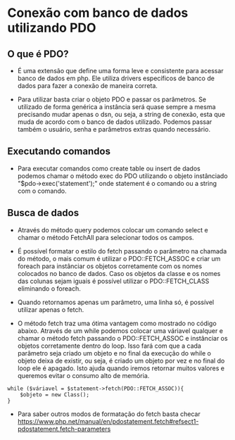 # Conexão com banco de dados utilizando PDO

## O que é PDO?

- É uma extensão que define uma forma leve e consistente para acessar banco de dados em php. Ele utiliza drivers específicos de banco de dados para fazer a conexão de maneira correta.

- Para utilizar basta criar o objeto PDO e passar os parâmetros. Se utilizado de forma genérica a instância será quase sempre a mesma precisando mudar apenas o dsn, ou seja, a string de conexão, esta que muda de acordo com o banco de dados utilizado. Podemos passar também o usuário, senha e parâmetros extras quando necessário.


## Executando comandos

- Para executar comandos como create table ou insert de dados podemos chamar o método exec do PDO utilizando o objeto instânciado "$pdo->exec('statement');" onde statement é o comando ou a string com o comando.

## Busca de dados

- Através do método query podemos colocar um comando select e chamar o método FetchAll para selecionar todos os campos. 

- É possível formatar o estilo do fetch passando o parâmetro na chamada do método, o mais comum é utilizar o PDO::FETCH_ASSOC e criar um foreach para instânciar os objetos corretamente com os nomes colocados no banco de dados. Caso os objetos da classe e os nomes das colunas sejam iguais é possível utilizar o PDO::FETCH_CLASS eliminando o foreach.

- Quando retornamos apenas um parâmetro, uma linha só, é possível utilizar apenas o fetch.

- O método fetch traz uma ótima vantagem como mostrado no código abaixo. Através de um while podemos colocar uma váriavel qualquer e chamar o método fetch passando o PDO::FETCH_ASSOC e instânciar os objetos corretamente dentro do loop. Isso fará com que a cada parâmetro seja criado um objeto e no final da execução do while o objeto deixa de existir, ou seja, é criado um objeto por vez e no final do loop ele é apagado. Isto ajuda quando iremos retornar muitos valores e queremos evitar o consumo alto de memória. 

```
while ($váriavel = $statement->fetch(PDO::FETCH_ASSOC)){
    $objeto = new Class();
}
```

- Para saber outros modos de formatação do fetch basta checar <a>https://www.php.net/manual/en/pdostatement.fetch#refsect1-pdostatement.fetch-parameters</a>


